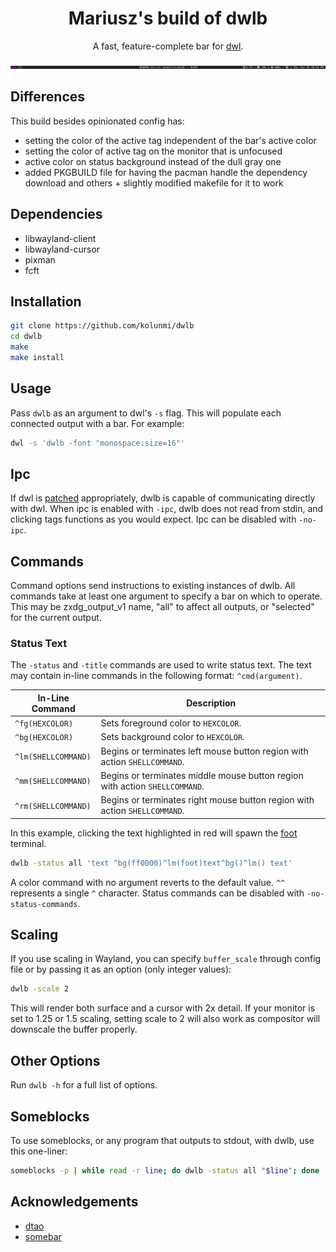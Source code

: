 <div align="center">
<h1>Mariusz's build of dwlb</h1>

A fast, feature-complete bar for [dwl](https://github.com/djpohly/dwl).

![screenshot 1](/screenshot1.png "screenshot 1")
</div>

## Differences
This build besides opinionated config has:
- setting the color of the active tag independent of the bar's active color
- setting the color of active tag on the monitor that is unfocused
- active color on status background instead of the dull gray one
- added PKGBUILD file for having the pacman handle the dependency download and others + slightly modified makefile for it to work

## Dependencies
* libwayland-client
* libwayland-cursor
* pixman
* fcft

## Installation
```bash
git clone https://github.com/kolunmi/dwlb
cd dwlb
make
make install
```

## Usage
Pass `dwlb` as an argument to dwl's `-s` flag. This will populate each connected output with a bar. For example:
```bash
dwl -s 'dwlb -font "monospace:size=16"'
```

## Ipc
If dwl is [patched](https://lists.sr.ht/~raphi/public-inbox/patches/39166) appropriately, dwlb is capable of communicating directly with dwl. When ipc is enabled with `-ipc`, dwlb does not read from stdin, and clicking tags functions as you would expect. Ipc can be disabled with `-no-ipc`.

## Commands
Command options send instructions to existing instances of dwlb. All commands take at least one argument to specify a bar on which to operate. This may be zxdg_output_v1 name, "all" to affect all outputs, or "selected" for the current output.

### Status Text
The `-status` and `-title` commands are used to write status text. The text may contain in-line commands in the following format: `^cmd(argument)`.

| In-Line Command     | Description                                                                 |
|---------------------|-----------------------------------------------------------------------------|
| `^fg(HEXCOLOR)`     | Sets foreground color to `HEXCOLOR`.                                        |
| `^bg(HEXCOLOR)`     | Sets background color to `HEXCOLOR`.                                        |
| `^lm(SHELLCOMMAND)` | Begins or terminates left mouse button region with action `SHELLCOMMAND`.   |
| `^mm(SHELLCOMMAND)` | Begins or terminates middle mouse button region with action `SHELLCOMMAND`. |
| `^rm(SHELLCOMMAND)` | Begins or terminates right mouse button region with action `SHELLCOMMAND`.  |

In this example, clicking the text highlighted in red will spawn the [foot](https://codeberg.org/dnkl/foot) terminal.
```bash
dwlb -status all 'text ^bg(ff0000)^lm(foot)text^bg()^lm() text'
```

A color command with no argument reverts to the default value. `^^` represents a single `^` character. Status commands can be disabled with `-no-status-commands`.

## Scaling
If you use scaling in Wayland, you can specify `buffer_scale` through config file or by passing it as an option (only integer values):
```bash
dwlb -scale 2
```
This will render both surface and a cursor with 2x detail. If your monitor is set to 1.25 or 1.5 scaling, setting scale to 2 will also work as compositor will downscale the buffer properly.

## Other Options
Run `dwlb -h` for a full list of options.

## Someblocks
To use someblocks, or any program that outputs to stdout, with dwlb, use this one-liner:
```bash
someblocks -p | while read -r line; do dwlb -status all "$line"; done
```

## Acknowledgements
* [dtao](https://github.com/djpohly/dtao)
* [somebar](https://sr.ht/~raphi/somebar/)
